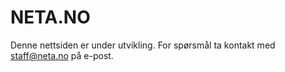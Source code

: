 # NETA.NO

Denne nettsiden er under utvikling.
For spørsmål ta kontakt med staff@neta.no på e-post.
